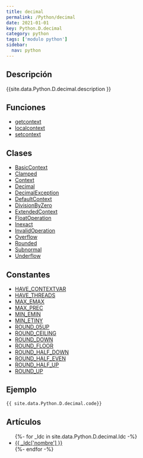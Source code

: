 ```yaml
---
title: decimal
permalink: /Python/decimal
date: 2021-01-01
key: Python.D.decimal
category: python
tags: ['modulo python']
sidebar: 
  nav: python
---
```


## Descripción
{{site.data.Python.D.decimal.description }}

## Funciones
* [getcontext](/Python/decimal/getcontext/)
* [localcontext](/Python/decimal/localcontext/)
* [setcontext](/Python/decimal/setcontext/)

## Clases
* [BasicContext](/Python/decimal/BasicContext/)
* [Clamped](/Python/decimal/Clamped/)
* [Context](/Python/decimal/Context/)
* [Decimal](/Python/decimal/Decimal/)
* [DecimalException](/Python/decimal/DecimalException/)
* [DefaultContext](/Python/decimal/DefaultContext/)
* [DivisionByZero](/Python/decimal/DivisionByZero/)
* [ExtendedContext](/Python/decimal/ExtendedContext/)
* [FloatOperation](/Python/decimal/FloatOperation/)
* [Inexact](/Python/decimal/Inexact/)
* [InvalidOperation](/Python/decimal/InvalidOperation/)
* [Overflow](/Python/decimal/Overflow/)
* [Rounded](/Python/decimal/Rounded/)
* [Subnormal](/Python/decimal/Subnormal/)
* [Underflow](/Python/decimal/Underflow/)

## Constantes
* [HAVE_CONTEXTVAR](/Python/decimal/HAVE_CONTEXTVAR/)
* [HAVE_THREADS](/Python/decimal/HAVE_THREADS/)
* [MAX_EMAX](/Python/decimal/MAX_EMAX/)
* [MAX_PREC](/Python/decimal/MAX_PREC/)
* [MIN_EMIN](/Python/decimal/MIN_EMIN/)
* [MIN_ETINY](/Python/decimal/MIN_ETINY/)
* [ROUND_05UP](/Python/decimal/ROUND_05UP/)
* [ROUND_CEILING](/Python/decimal/ROUND_CEILING/)
* [ROUND_DOWN](/Python/decimal/ROUND_DOWN/)
* [ROUND_FLOOR](/Python/decimal/ROUND_FLOOR/)
* [ROUND_HALF_DOWN](/Python/decimal/ROUND_HALF_DOWN/)
* [ROUND_HALF_EVEN](/Python/decimal/ROUND_HALF_EVEN/)
* [ROUND_HALF_UP](/Python/decimal/ROUND_HALF_UP/)
* [ROUND_UP](/Python/decimal/ROUND_UP/)

## Ejemplo
~~~python
{{ site.data.Python.D.decimal.code}}
~~~

## Artículos
<ul>
{%- for _ldc in site.data.Python.D.decimal.ldc -%}
   <li>
       <a href="{{_ldc['url'] }}">{{ _ldc['nombre'] }}</a>
   </li>
{%- endfor -%}
</ul>
